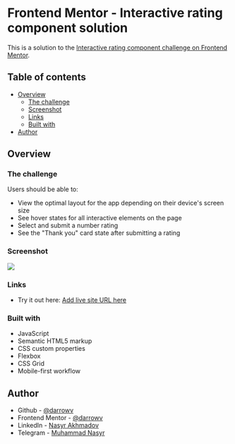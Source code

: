 # Frontend Mentor - Interactive rating component solution

This is a solution to the [Interactive rating component challenge on Frontend Mentor](https://www.frontendmentor.io/challenges/interactive-rating-component-koxpeBUmI).

## Table of contents

- [Overview](#overview)
  - [The challenge](#the-challenge)
  - [Screenshot](#screenshot)
  - [Links](#links)
  - [Built with](#built-with)
- [Author](#author)

## Overview

### The challenge

Users should be able to:

- View the optimal layout for the app depending on their device's screen size
- See hover states for all interactive elements on the page
- Select and submit a number rating
- See the "Thank you" card state after submitting a rating

### Screenshot

![](./screenshot.jpg)

### Links

- Try it out here: [Add live site URL here](https://your-live-site-url.com)

### Built with

- JavaScript
- Semantic HTML5 markup
- CSS custom properties
- Flexbox
- CSS Grid
- Mobile-first workflow

## Author

- Github - [@darrowv](https://github.com/darrowv)
- Frontend Mentor - [@darrowv](https://www.frontendmentor.io/profile/darrowv)
- LinkedIn - [Nasyr Akhmadov](https://linkedin.com/in/darrowv)
- Telegram - [Muhammad Nasyr](t.me/m_nasyr)